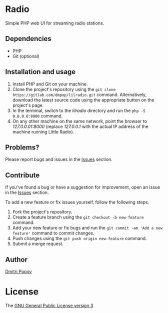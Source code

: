 # Radio

Simple PHP web UI for streaming radio stations.

## Dependencies

- PHP
- Git (optional)

## Installation and usage

1. Install PHP and Git on your machine.
2. Clone the project's repository using the `git clone https://gitlab.com/dmpop/lilradio.git` command. Alternatively, download the latest source code using the appropriate button on the project's page.
3. In the terminal, switch to the _lilradio_ directory and run the `php -S 0.0.0.0:8000` command.
4. On any other machine on the same network, point the browser to _127.0.0.01:8000_  (replace _127.0.0.1_ with the actual IP address of the machine running Little Radio).

## Problems?

Please report bugs and issues in the [Issues](https://gitlab.com/dmpop/lilradio/issues) section.

## Contribute

If you've found a bug or have a suggestion for improvement, open an issue in the [Issues](https://gitlab.com/dmpop/lilradio/issues) section.

To add a new feature or fix issues yourself, follow the following steps.

1. Fork the project's repository.
2. Create a feature branch using the `git checkout -b new-feature` command.
3. Add your new feature or fix bugs and run the `git commit -am 'Add a new feature'` command to commit changes.
4. Push changes using the `git push origin new-feature` command.
5. Submit a merge request.

## Author

[Dmitri Popov](https://www.tokyoma.de/)

# License

The [GNU General Public License version 3](http://www.gnu.org/licenses/gpl-3.0.en.html)

